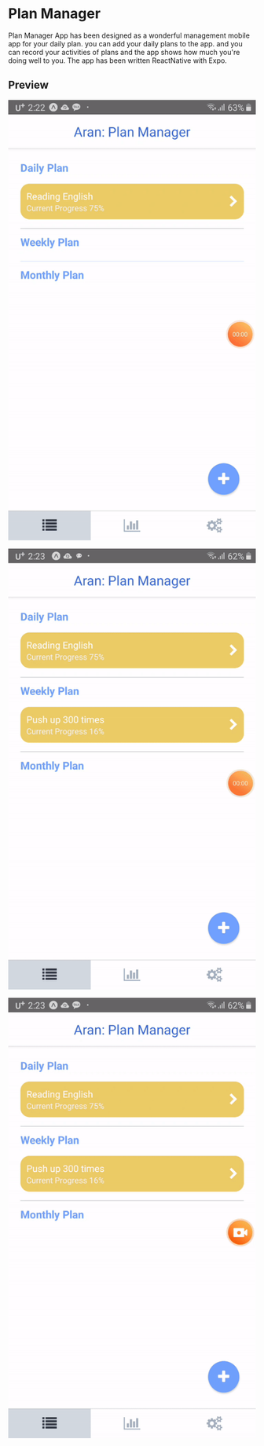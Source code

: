 # Plan Manager

Plan Manager App has been designed as a wonderful management mobile app for your daily plan. you can add your daily plans to the app. and you can record your activities of plans and the app shows how much you're doing well to you.
The app has been written ReactNative with Expo.

## Preview

![How to ad plans](https://github.com/hsk-kr/plan-manager/blob/master/screenshots/addplan.gif?raw=true)

![How to view the history of plans](https://github.com/hsk-kr/plan-manager/blob/master/screenshots/history.gif?raw=true)

![How to set theme and set languages](https://github.com/hsk-kr/plan-manager/blob/master/screenshots/settings.gif?raw=true)

